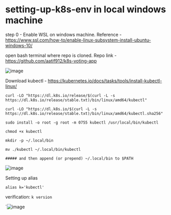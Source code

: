 # setting-up-k8s-env in local windows machine

step 0 - Enable WSL on windows machine.
Reference - https://www.ssl.com/how-to/enable-linux-subsystem-install-ubuntu-windows-10/

open bash terminal where repo is cloned. Repo link - https://github.com/aatif912/k8s-voting-app

![image](https://user-images.githubusercontent.com/13832737/219461184-2b780de9-4119-4e21-90de-af40ff97747e.png)

Download kubectl - 
https://kubernetes.io/docs/tasks/tools/install-kubectl-linux/

`curl -LO "https://dl.k8s.io/release/$(curl -L -s https://dl.k8s.io/release/stable.txt)/bin/linux/amd64/kubectl"`

`curl -LO "https://dl.k8s.io/$(curl -L -s https://dl.k8s.io/release/stable.txt)/bin/linux/amd64/kubectl.sha256"`

`sudo install -o root -g root -m 0755 kubectl /usr/local/bin/kubectl`

`chmod +x kubectl`

`mkdir -p ~/.local/bin`

`mv ./kubectl ~/.local/bin/kubectl`

`##### and then append (or prepend) ~/.local/bin to $PATH`

![image](https://user-images.githubusercontent.com/13832737/219462509-872c5e76-3669-4f35-9895-3ed8412aab0d.png)

Setting up alias 

`alias k='kubectl'`

verification: `k version`

`![image](https://user-images.githubusercontent.com/13832737/219463880-08cd78e2-4289-479e-8b79-bc69979eb94b.png)
